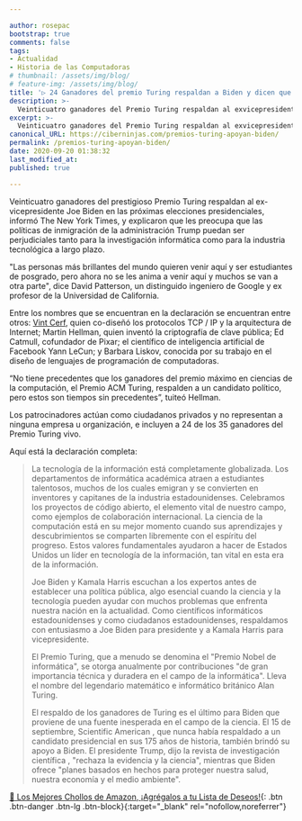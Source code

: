 ```yaml
---

author: rosepac
bootstrap: true
comments: false
tags:
- Actualidad
- Historia de las Computadoras
# thumbnail: /assets/img/blog/
# feature-img: /assets/img/blog/
title: '▷ 24 Ganadores del premio Turing respaldan a Biden y dicen que la política de inmigración de Trump sofocará la investigación tecnológica'
description: >-
  Veinticuatro ganadores del Premio Turing respaldan al exvicepresidente Joe Biden en las próximas elecciones presidenciales, porque les preocupa que las políticas de inmigración de Trump puedan ser perjudiciales para la investigación informática y la industria tecnológica.
excerpt: >-
  Veinticuatro ganadores del Premio Turing respaldan al exvicepresidente Joe Biden en las próximas elecciones presidenciales, porque les preocupa que las políticas de inmigración de Trump puedan ser perjudiciales para la investigación informática y la industria tecnológica.
canonical_URL: https://ciberninjas.com/premios-turing-apoyan-biden/
permalink: /premios-turing-apoyan-biden/
date: 2020-09-20 01:38:32
last_modified_at: 
published: true

---
```


Veinticuatro ganadores del prestigioso Premio Turing respaldan al ex-vicepresidente Joe Biden en las próximas elecciones presidenciales, informó The New York Times, y explicaron que les preocupa que las políticas de inmigración de la administración Trump puedan ser perjudiciales tanto para la investigación informática como para la industria tecnológica a largo plazo.

"Las personas más brillantes del mundo quieren venir aquí y ser estudiantes de posgrado, pero ahora no se les anima a venir aquí y muchos se van a otra parte", dice David Patterson, un distinguido ingeniero de Google y ex profesor de la Universidad de California.

Entre los nombres que se encuentran en la declaración se encuentran entre otros: [Vint Cerf](/wiki/vint-cerf/), quien co-diseñó los protocolos TCP / IP y la arquitectura de Internet; Martin Hellman, quien inventó la criptografía de clave pública; Ed Catmull, cofundador de Pixar; el científico de inteligencia artificial de Facebook Yann LeCun; y Barbara Liskov, conocida por su trabajo en el diseño de lenguajes de programación de computadoras.

“No tiene precedentes que los ganadores del premio máximo en ciencias de la computación, el Premio ACM Turing, respalden a un candidato político, pero estos son tiempos sin precedentes”, tuiteó Hellman.

Los patrocinadores actúan como ciudadanos privados y no representan a ninguna empresa u organización, e incluyen a 24 de los 35 ganadores del Premio Turing vivo.

Aquí está la declaración completa:

> La tecnología de la información está completamente globalizada. Los departamentos de informática académica atraen a estudiantes talentosos, muchos de los cuales emigran y se convierten en inventores y capitanes de la industria estadounidenses. Celebramos los proyectos de código abierto, el elemento vital de nuestro campo, como ejemplos de colaboración internacional. La ciencia de la computación está en su mejor momento cuando sus aprendizajes y descubrimientos se comparten libremente con el espíritu del progreso. Estos valores fundamentales ayudaron a hacer de Estados Unidos un líder en tecnología de la información, tan vital en esta era de la información.
> 
> Joe Biden y Kamala Harris escuchan a los expertos antes de establecer una política pública, algo esencial cuando la ciencia y la tecnología pueden ayudar con muchos problemas que enfrenta nuestra nación en la actualidad. Como científicos informáticos estadounidenses y como ciudadanos estadounidenses, respaldamos con entusiasmo a Joe Biden para presidente y a Kamala Harris para vicepresidente.
> 
> El Premio Turing, que a menudo se denomina el "Premio Nobel de informática", se otorga anualmente por contribuciones "de gran importancia técnica y duradera en el campo de la informática". Lleva el nombre del legendario matemático e informático británico Alan Turing.
> 
> El respaldo de los ganadores de Turing es el último para Biden que proviene de una fuente inesperada en el campo de la ciencia. El 15 de septiembre, Scientific American , que nunca había respaldado a un candidato presidencial en sus 175 años de historia, también brindó su apoyo a Biden. El presidente Trump, dijo la revista de investigación científica , "rechaza la evidencia y la ciencia", mientras que Biden ofrece "planes basados ​​en hechos para proteger nuestra salud, nuestra economía y el medio ambiente".

[🛒 Los Mejores Chollos de Amazon, ¡Agrégalos a tu Lista de Deseos!](/amazon/ "Los Mejores Chollos de Amazon, Ofertas Flash, Black Monday y Amazon Prime Day"){: .btn .btn-danger .btn-lg .btn-block}{:target="_blank" rel="nofollow,noreferrer"}